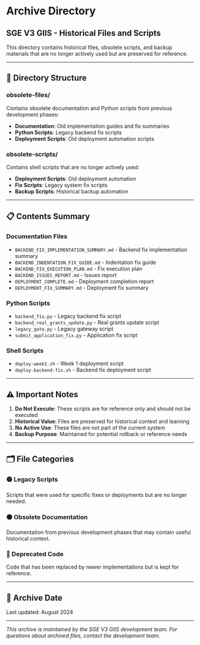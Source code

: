 # Archive Directory

## SGE V3 GIIS - Historical Files and Scripts

This directory contains historical files, obsolete scripts, and backup materials that are no longer actively used but are preserved for reference.

---

## **📁 Directory Structure**

### **obsolete-files/**

Contains obsolete documentation and Python scripts from previous development phases:
- **Documentation**: Old implementation guides and fix summaries
- **Python Scripts**: Legacy backend fix scripts
- **Deployment Scripts**: Old deployment automation scripts

### **obsolete-scripts/**

Contains shell scripts that are no longer actively used:
- **Deployment Scripts**: Old deployment automation
- **Fix Scripts**: Legacy system fix scripts
- **Backup Scripts**: Historical backup automation

---

## **📋 Contents Summary**

### **Documentation Files**

- `BACKEND_FIX_IMPLEMENTATION_SUMMARY.md` - Backend fix implementation summary
- `BACKEND_INDENTATION_FIX_GUIDE.md` - Indentation fix guide
- `BACKEND_FIX_EXECUTION_PLAN.md` - Fix execution plan
- `BACKEND_ISSUES_REPORT.md` - Issues report
- `DEPLOYMENT_COMPLETE.md` - Deployment completion report
- `DEPLOYMENT_FIX_SUMMARY.md` - Deployment fix summary

### **Python Scripts**

- `backend_fix.py` - Legacy backend fix script
- `backend_real_grants_update.py` - Real grants update script
- `legacy_gate.py` - Legacy gateway script
- `submit_application_fix.py` - Application fix script

### **Shell Scripts**

- `deploy-week1.sh` - Week 1 deployment script
- `deploy-backend-fix.sh` - Backend fix deployment script

---

## **⚠️ Important Notes**

1. **Do Not Execute**: These scripts are for reference only and should not be executed
2. **Historical Value**: Files are preserved for historical context and learning
3. **No Active Use**: These files are not part of the current system
4. **Backup Purpose**: Maintained for potential rollback or reference needs

---

## **🗂️ File Categories**

### **🟡 Legacy Scripts**

Scripts that were used for specific fixes or deployments but are no longer needed.

### **🟠 Obsolete Documentation**

Documentation from previous development phases that may contain useful historical context.

### **🔴 Deprecated Code**

Code that has been replaced by newer implementations but is kept for reference.

---

## **📅 Archive Date**

Last updated: August 2024

---

*This archive is maintained by the SGE V3 GIIS development team. For questions about archived files, contact the development team.*
